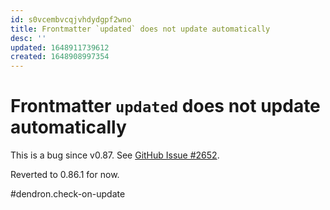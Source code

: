 ```yaml
---
id: s0vcembvcqjvhdydgpf2wno
title: Frontmatter `updated` does not update automatically
desc: ''
updated: 1648911739612
created: 1648908997354
---
```


# Frontmatter `updated` does not update automatically

This is a bug since v0.87. See [GitHub Issue #2652](https://github.com/dendronhq/dendron/issues/2652).

Reverted to 0.86.1 for now.

#dendron.check-on-update
